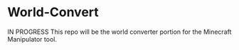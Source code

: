 # World-Convert
IN PROGRESS
This repo will be the world converter portion for the Minecraft Manipulator tool.

